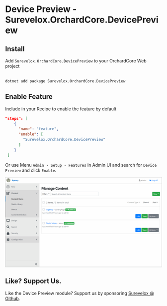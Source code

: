 # Device Preview - Surevelox.OrchardCore.DevicePreview


## Install

Add `Surevelox.OrchardCore.DevicePreview` to your OrchardCore Web project



```bash

dotnet add package Surevelox.OrchardCore.DevicePreview

```


## Enable Feature 

Include in your Recipe to enable the feature by default


```json
"steps": [
    {
      "name": "feature",
      "enable": [
        "Surevelox.OrchardCore.DevicePreview"
      ]
    }
 ]
```

Or use Menu `Admin - Setup - Features` in Admin UI and search for `Device Preview` and click `Enable`.

![Device Preview Feature](images/screen-1.gif)

## Like?  Support Us.

Like the Device Preview module? Support us by sponsoring  [Surevelox @ Github](https://github.com/sponsors/surevelox).  